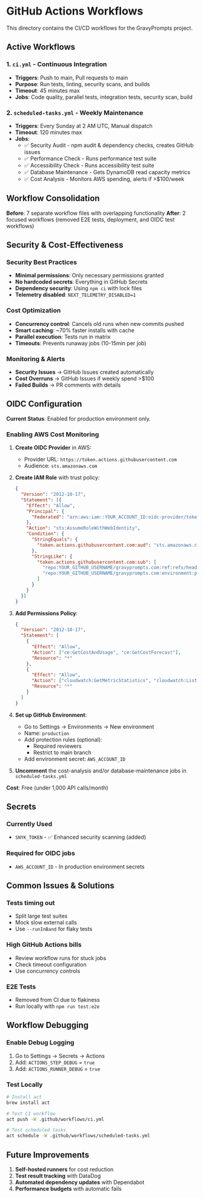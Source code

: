 # GitHub Actions Workflows

This directory contains the CI/CD workflows for the GravyPrompts project.

## Active Workflows

### 1. `ci.yml` - Continuous Integration
- **Triggers**: Push to main, Pull requests to main
- **Purpose**: Run tests, linting, security scans, and builds
- **Timeout**: 45 minutes max
- **Jobs**: Code quality, parallel tests, integration tests, security scan, build

### 2. `scheduled-tasks.yml` - Weekly Maintenance
- **Triggers**: Every Sunday at 2 AM UTC, Manual dispatch
- **Timeout**: 120 minutes max
- **Jobs**:
  - ✅ Security Audit - npm audit & dependency checks, creates GitHub issues
  - ✅ Performance Check - Runs performance test suite
  - ✅ Accessibility Check - Runs accessibility test suite
  - ✅ Database Maintenance - Gets DynamoDB read capacity metrics  
  - ✅ Cost Analysis - Monitors AWS spending, alerts if >$100/week

## Workflow Consolidation

**Before**: 7 separate workflow files with overlapping functionality
**After**: 2 focused workflows (removed E2E tests, deployment, and OIDC test workflows)

## Security & Cost-Effectiveness

### Security Best Practices
- **Minimal permissions**: Only necessary permissions granted
- **No hardcoded secrets**: Everything in GitHub Secrets
- **Dependency security**: Using `npm ci` with lock files
- **Telemetry disabled**: `NEXT_TELEMETRY_DISABLED=1`

### Cost Optimization
- **Concurrency control**: Cancels old runs when new commits pushed
- **Smart caching**: ~70% faster installs with cache
- **Parallel execution**: Tests run in matrix
- **Timeouts**: Prevents runaway jobs (10-15min per job)

### Monitoring & Alerts
- **Security Issues** → GitHub Issues created automatically
- **Cost Overruns** → GitHub Issues if weekly spend >$100
- **Failed Builds** → PR comments with details

## OIDC Configuration

**Current Status**: Enabled for production environment only.

### Enabling AWS Cost Monitoring

1. **Create OIDC Provider** in AWS:
   - Provider URL: `https://token.actions.githubusercontent.com`
   - Audience: `sts.amazonaws.com`

2. **Create IAM Role** with trust policy:
   ```json
   {
     "Version": "2012-10-17",
     "Statement": [{
       "Effect": "Allow",
       "Principal": {
         "Federated": "arn:aws:iam::YOUR_ACCOUNT_ID:oidc-provider/token.actions.githubusercontent.com"
       },
       "Action": "sts:AssumeRoleWithWebIdentity",
       "Condition": {
         "StringEquals": {
           "token.actions.githubusercontent.com:aud": "sts.amazonaws.com"
         },
         "StringLike": {
           "token.actions.githubusercontent.com:sub": [
             "repo:YOUR_GITHUB_USERNAME/gravyprompts.com:ref:refs/heads/main",
             "repo:YOUR_GITHUB_USERNAME/gravyprompts.com:environment:production"
           ]
         }
       }
     }]
   }
   ```

3. **Add Permissions Policy**:
   ```json
   {
     "Version": "2012-10-17",
     "Statement": [
       {
         "Effect": "Allow",
         "Action": ["ce:GetCostAndUsage", "ce:GetCostForecast"],
         "Resource": "*"
       },
       {
         "Effect": "Allow",
         "Action": ["cloudwatch:GetMetricStatistics", "cloudwatch:ListMetrics"],
         "Resource": "*"
       }
     ]
   }
   ```

4. **Set up GitHub Environment**:
   - Go to Settings → Environments → New environment
   - Name: `production`
   - Add protection rules (optional):
     - Required reviewers
     - Restrict to main branch
   - Add environment secret: `AWS_ACCOUNT_ID`

5. **Uncomment** the cost-analysis and/or database-maintenance jobs in `scheduled-tasks.yml`

**Cost**: Free (under 1,000 API calls/month)

## Secrets

### Currently Used
- `SNYK_TOKEN` - ✅ Enhanced security scanning (added)

### Required for OIDC jobs
- `AWS_ACCOUNT_ID` - In production environment secrets

## Common Issues & Solutions

### Tests timing out
- Split large test suites
- Mock slow external calls
- Use `--runInBand` for flaky tests

### High GitHub Actions bills
- Review workflow runs for stuck jobs
- Check timeout configuration
- Use concurrency controls

### E2E Tests
- Removed from CI due to flakiness
- Run locally with `npm run test:e2e`

## Workflow Debugging

### Enable Debug Logging
1. Go to Settings → Secrets → Actions
2. Add: `ACTIONS_STEP_DEBUG` = `true`
3. Add: `ACTIONS_RUNNER_DEBUG` = `true`

### Test Locally
```bash
# Install act
brew install act

# Test CI workflow
act push -W .github/workflows/ci.yml

# Test scheduled tasks
act schedule -W .github/workflows/scheduled-tasks.yml
```

## Future Improvements

1. **Self-hosted runners** for cost reduction
2. **Test result tracking** with DataDog
3. **Automated dependency updates** with Dependabot
4. **Performance budgets** with automatic fails